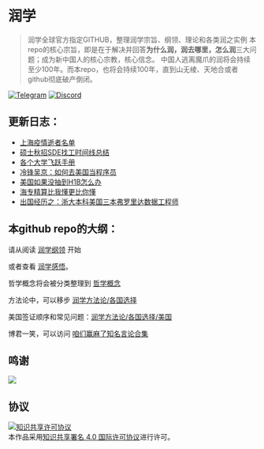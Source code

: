 # 润学

> 润学全球官方指定GITHUB，整理润学宗旨、纲领、理论和各类润之实例
> 本repo的核心宗旨，即是在于解决并回答**为什么润，润去哪里，怎么润**三大问题；成为新中国人的核心宗教，核心信念。
> 中国人逃离魔爪的润将会持续至少100年。而本repo，也将会持续100年，直到山无棱、天地合或者github彻底破产倒闭。

[![Telegram](https://img.shields.io/badge/Telegram-润学-%232CA5E0?style=flat-square&logo=telegram)](https://t.me/RunOutForLife)
[![Discord](https://img.shields.io/badge/Discord-润学-%235865F2?style=flat-square&logo=discord)](https://t.co/TmLbFbNkUy)

## 更新日志：

- [上海疫情逝者名单](新冠疫情相关/上海疫情逝者名单.md)
- [硕士秋招SDE找工时间线总结](润学实例/计算机/硕士秋招SDE找工时间线总结.md)
- [各个大学飞跃手册](润学方法论/飞跃手册/README.md)
- [冷锋吴京：如何去美国当程序员](润学实例/计算机/去美国当程序员V2.5.0.md)
- [美国如果没抽到H1B怎么办](润学方法论/各国选择/美国/没抽到H1B怎么办.md)
- [海专精算比我懂更比你懂](张维为陈平曹丰泽等知名言论收集/海专精算比我懂更比你懂.jpg)
- [出国经历之：浙大本科美国三本弗罗里达数据工程师](润学实例/计算机/浙大本科美国三本弗罗里达数据工程师.md)

## 本github repo的大纲：

请从阅读 [润学纲领](润学纲领.md) 开始

或者查看 [润学感悟](润学感悟)。

哲学概念将会被分类整理到 [哲学概念](哲学概念)

方法论中，可以移步 [润学方法论/各国选择](润学方法论/各国选择)

美国签证顺序和常见问题：[润学方法论/各国选择/美国](润学方法论/各国选择/美国)

博君一笑，可以访问 [咱们赢麻了知名言论合集](张维为陈平曹丰泽等知名言论收集)

## 鸣谢

[![](https://opencollective.com/run/contributors.svg?width=890)](https://github.com/The-Run-Philosophy-Organization/run/graphs/contributors)

## 协议

<a rel="license" href="http://creativecommons.org/licenses/by/4.0/"><img alt="知识共享许可协议" style="border-width:0" src="https://i.creativecommons.org/l/by/4.0/88x31.png" /></a><br />本作品采用<a rel="license" href="http://creativecommons.org/licenses/by/4.0/">知识共享署名 4.0 国际许可协议</a>进行许可。
